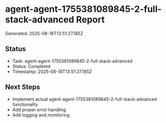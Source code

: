# agent-agent-1755381089845-2-full-stack-advanced Report

Generated: 2025-08-18T13:51:27.185Z

## Status
- Task: agent-agent-1755381089845-2-full-stack-advanced
- Status: Completed
- Timestamp: 2025-08-18T13:51:27.185Z

## Next Steps
- Implement actual agent-agent-1755381089845-2-full-stack-advanced functionality
- Add proper error handling
- Add logging and monitoring
